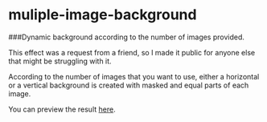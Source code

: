 # muliple-image-background
###Dynamic background according to the number of images provided.

This effect was a request from a friend, so I made it public for anyone else that might be struggling with it.

According to the number of images that you want to use, either a horizontal or a vertical background is created with masked and equal parts of each image.

You can preview the result [here](http://multiple-images-background.ck-experiments.com).
